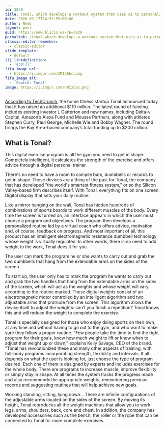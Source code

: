 ```yaml
---
id: 3829
title: Tonal, which develops a workout system that uses AI to personalize training, raises $110M from L Catterton and others
date: 2020-09-17T14:57:55+00:00
author: Newb
layout: post
guid: https://new.blicio.us/?p=3829
permalink: /tonal-which-develops-a-workout-system-that-uses-ai-to-personalize-training-raises-110m-from-l-catterton-and-others/
classic-editor-remember:
  - classic-editor
slide_template:
  - default
ilj_linkdefinition:
  - 'a:0:{}'
fifu_image_url:
  - https://i.imgur.com/dMI2Ebc.png
fifu_image_alt:
  - 'Source: Tonal'
image: https://i.imgur.com/dMI2Ebc.png
---
```

[According to TechCrunch](https://techcrunch.com/2020/09/17/connected-fitness-startup-tonal-raises-another-110-million/ "According to TechCrunch"), the home fitness startup Tonal announced today that it has raised an additional $110 million. The latest round of funding includes existing investor L Catterton and new names, including Delta-v Capital, Amazon’s Alexa Fund and Mousse Partners, along with athletes Stephen Curry, Paul George, Michelle Wie and Bobby Wagner. The round brings the Bay Area-based company’s total funding up to $200 million.

## What is Tonal?

This digital exercise program is all the gym you need to get in shape. Completely intelligent, it calculates the strength of the exercise and offers advice through a digital personal trainer.

There's no need to have a room to compile bars, dumbbells or records to get in shape. These devices are a thing of the past for Tonal, the company that has developed "the world's smartest fitness system," or so the Silicon Valley-based firm describes itself. With Tonal, everything fits on one screen.  
Digital display that sets your daily routine

Like a mirror hanging on the wall, Tonal has hidden hundreds of combinations of sports boards to work different muscles of the body. Every time the screen is turned on, an interface appears in which the user must choose a program and objectives. The program then develops a personalized routine led by a virtual coach who offers advice, motivation and, of course, feedback on progress. And most important of all, this product has an intelligent electromagnetic resistance dumbbell technology whose weight is virtually regulated. In other words, there is no need to add weight to the work, Tonal does it for you.

The user can mark the program he or she wants to carry out and grab the two dumbbells that hang from the extendable arms on the sides of the screen.

To start up, the user only has to mark the program he wants to carry out and grab the two handles that hang from the extendable arms on the sides of the screen, which will act as the weights and whose weight will vary according to the routine marked. These digital weights consist of an electromagnetic motor controlled by an intelligent algorithm and two adjustable arms that protrude from the screen. This algorithm allows the device itself to adjust the weights: can't you finish a repetition? Tonal knows this and will reduce the weight to complete the exercise.

Tonal is specially designed for those who enjoy doing sports on their own, at any time and without having to go out to the gym, and who want to make sure they follow a proper routine. "Few people take the time to find the right program for their goals, know how much weight to lift or know when to adjust that weight up or down," explains Kelly Savage, CEO of the brand. "Tonal has revolutionized these and many other aspects of training, with full-body programs incorporating strength, flexibility and intervals. It all depends on what the user is looking for, just choose the type of program desired. Each one of them is designed by experts and includes exercises for the whole body. There are programs to increase muscle, improve flexibility or simply stay in shape. At all times the system tracks the progress made and also recommends the appropriate weights, remembering previous records and suggesting routines that will help achieve new goals.

Working standing, sitting, lying down... There are infinite configurations of the adjustable arms located on the sides of the screen. By moving its height, Tonal reproduces all the weight machines that allow you to work legs, arms, shoulders, back, core and chest. In addition, the company has developed accessories such as the bench, the roller or the rope that can be connected to Tonal for more complete exercises.